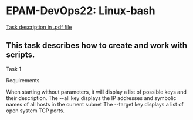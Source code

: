 # EPAM-DevOps22: Linux-bash

[Task description in .pdf file](/Task_LinuxBash.pdf)

## This task describes how to create and work with scripts.

Task 1

Requirements

When starting without parameters, it will display a list of possible keys and their description.
The --all key displays the IP addresses and symbolic names of all hosts in the current subnet
The --target key displays a list of open system TCP ports.

